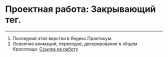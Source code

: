 # Проектная работа: Закрывающий тег.
---
1. Последний этап верстки в Яндекс.Практикум.
2. Освоение анимаций, переходов, декорирование в общем Красотищи.
[Ссылка на работу](git@github.com:DreamKeeperc/zakrivayuschiy-teg-f.git) 